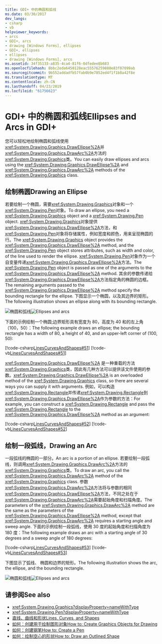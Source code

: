 ```yaml
---
title: GDI+ 中的椭圆和弧线
ms.date: 03/30/2017
dev_langs:
- csharp
- vb
helpviewer_keywords:
- arcs
- GDI+, arcs
- drawing [Windows Forms], ellipses
- GDI+, ellipses
- ellipses
- drawing [Windows Forms], arcs
ms.assetid: 34f35133-a835-4ca4-81f6-0dfedee8b683
ms.openlocfilehash: 8bbc2eda6450128eac55576259880e83f07099ab
ms.sourcegitcommit: 9b552addadfb57fab0b9e7852ed4f1f1b8a42f8e
ms.translationtype: MT
ms.contentlocale: zh-CN
ms.lasthandoff: 04/23/2019
ms.locfileid: "61756623"
---
```

# <a name="ellipses-and-arcs-in-gdi"></a><span data-ttu-id="69a4b-102">GDI+ 中的椭圆和弧线</span><span class="sxs-lookup"><span data-stu-id="69a4b-102">Ellipses and Arcs in GDI+</span></span>
<span data-ttu-id="69a4b-103">您可以轻松地绘制椭圆和弧线使用<xref:System.Drawing.Graphics.DrawEllipse%2A>并<xref:System.Drawing.Graphics.DrawArc%2A>方法的<xref:System.Drawing.Graphics>类。</span><span class="sxs-lookup"><span data-stu-id="69a4b-103">You can easily draw ellipses and arcs using the <xref:System.Drawing.Graphics.DrawEllipse%2A> and <xref:System.Drawing.Graphics.DrawArc%2A> methods of the <xref:System.Drawing.Graphics> class.</span></span>  
  
## <a name="drawing-an-ellipse"></a><span data-ttu-id="69a4b-104">绘制椭圆</span><span class="sxs-lookup"><span data-stu-id="69a4b-104">Drawing an Ellipse</span></span>  
 <span data-ttu-id="69a4b-105">若要绘制一个椭圆，需要<xref:System.Drawing.Graphics>对象和一个<xref:System.Drawing.Pen>对象。</span><span class="sxs-lookup"><span data-stu-id="69a4b-105">To draw an ellipse, you need a <xref:System.Drawing.Graphics> object and a <xref:System.Drawing.Pen> object.</span></span> <span data-ttu-id="69a4b-106"><xref:System.Drawing.Graphics>对象提供<xref:System.Drawing.Graphics.DrawEllipse%2A>方法，和<xref:System.Drawing.Pen>对象将存储属性，例如宽度和颜色，用来呈现椭圆的行。</span><span class="sxs-lookup"><span data-stu-id="69a4b-106">The <xref:System.Drawing.Graphics> object provides the <xref:System.Drawing.Graphics.DrawEllipse%2A> method, and the <xref:System.Drawing.Pen> object stores attributes, such as width and color, of the line used to render the ellipse.</span></span> <span data-ttu-id="69a4b-107"><xref:System.Drawing.Pen>对象作为一个自变量传递<xref:System.Drawing.Graphics.DrawEllipse%2A>方法。</span><span class="sxs-lookup"><span data-stu-id="69a4b-107">The <xref:System.Drawing.Pen> object is passed as one of the arguments to the <xref:System.Drawing.Graphics.DrawEllipse%2A> method.</span></span> <span data-ttu-id="69a4b-108">其余的参数传递给<xref:System.Drawing.Graphics.DrawEllipse%2A>方法指定角的椭圆的边框。</span><span class="sxs-lookup"><span data-stu-id="69a4b-108">The remaining arguments passed to the <xref:System.Drawing.Graphics.DrawEllipse%2A> method specify the bounding rectangle for the ellipse.</span></span> <span data-ttu-id="69a4b-109">下图显示一个椭圆，以及其边界的矩形。</span><span class="sxs-lookup"><span data-stu-id="69a4b-109">The following illustration shows an ellipse along with its bounding rectangle.</span></span>  
  
 <span data-ttu-id="69a4b-110">![椭圆和弧线](./media/aboutgdip02-art05.gif "Aboutgdip02_art05")</span><span class="sxs-lookup"><span data-stu-id="69a4b-110">![Ellipses and arcs](./media/aboutgdip02-art05.gif "Aboutgdip02_art05")</span></span>  
  
 <span data-ttu-id="69a4b-111">下面的示例绘制一个椭圆;边界矩形具有宽度为 80，高度为 40 和的左上角 （100，50）：</span><span class="sxs-lookup"><span data-stu-id="69a4b-111">The following example draws an ellipse; the bounding rectangle has a width of 80, a height of 40, and an upper-left corner of (100, 50):</span></span>  
  
 [!code-csharp[LinesCurvesAndShapes#51](~/samples/snippets/csharp/VS_Snippets_Winforms/LinesCurvesAndShapes/CS/Class1.cs#51)]
 [!code-vb[LinesCurvesAndShapes#51](~/samples/snippets/visualbasic/VS_Snippets_Winforms/LinesCurvesAndShapes/VB/Class1.vb#51)]  
  
 <span data-ttu-id="69a4b-112"><xref:System.Drawing.Graphics.DrawEllipse%2A> 是一种重载的方法<xref:System.Drawing.Graphics>类，因此有几种方法可以提供该文件使用的参数。</span><span class="sxs-lookup"><span data-stu-id="69a4b-112"><xref:System.Drawing.Graphics.DrawEllipse%2A> is an overloaded method of the <xref:System.Drawing.Graphics> class, so there are several ways you can supply it with arguments.</span></span> <span data-ttu-id="69a4b-113">例如，可以构造<xref:System.Drawing.Rectangle>并传递<xref:System.Drawing.Rectangle>到<xref:System.Drawing.Graphics.DrawEllipse%2A>作为参数的方法：</span><span class="sxs-lookup"><span data-stu-id="69a4b-113">For example, you can construct a <xref:System.Drawing.Rectangle> and pass the <xref:System.Drawing.Rectangle> to the <xref:System.Drawing.Graphics.DrawEllipse%2A> method as an argument:</span></span>  
  
 [!code-csharp[LinesCurvesAndShapes#52](~/samples/snippets/csharp/VS_Snippets_Winforms/LinesCurvesAndShapes/CS/Class1.cs#52)]
 [!code-vb[LinesCurvesAndShapes#52](~/samples/snippets/visualbasic/VS_Snippets_Winforms/LinesCurvesAndShapes/VB/Class1.vb#52)]  
  
## <a name="drawing-an-arc"></a><span data-ttu-id="69a4b-114">绘制一段弧线，</span><span class="sxs-lookup"><span data-stu-id="69a4b-114">Drawing an Arc</span></span>  
 <span data-ttu-id="69a4b-115">一段弧线的椭圆的一部分。</span><span class="sxs-lookup"><span data-stu-id="69a4b-115">An arc is a portion of an ellipse.</span></span> <span data-ttu-id="69a4b-116">若要绘制一段弧线，则调用<xref:System.Drawing.Graphics.DrawArc%2A>方法的<xref:System.Drawing.Graphics>类。</span><span class="sxs-lookup"><span data-stu-id="69a4b-116">To draw an arc, you call the <xref:System.Drawing.Graphics.DrawArc%2A> method of the <xref:System.Drawing.Graphics> class.</span></span> <span data-ttu-id="69a4b-117">参数<xref:System.Drawing.Graphics.DrawArc%2A>方法将与参数的相同<xref:System.Drawing.Graphics.DrawEllipse%2A>方法，不同之处在于<xref:System.Drawing.Graphics.DrawArc%2A>需要起始角度和扫描角度。</span><span class="sxs-lookup"><span data-stu-id="69a4b-117">The parameters of the <xref:System.Drawing.Graphics.DrawArc%2A> method are the same as the parameters of the <xref:System.Drawing.Graphics.DrawEllipse%2A> method, except that <xref:System.Drawing.Graphics.DrawArc%2A> requires a starting angle and sweep angle.</span></span> <span data-ttu-id="69a4b-118">下面的示例绘制一段弧线，使用 30 度的起始角度和扫描角度为 180 度：</span><span class="sxs-lookup"><span data-stu-id="69a4b-118">The following example draws an arc with a starting angle of 30 degrees and a sweep angle of 180 degrees:</span></span>  
  
 [!code-csharp[LinesCurvesAndShapes#53](~/samples/snippets/csharp/VS_Snippets_Winforms/LinesCurvesAndShapes/CS/Class1.cs#53)]
 [!code-vb[LinesCurvesAndShapes#53](~/samples/snippets/visualbasic/VS_Snippets_Winforms/LinesCurvesAndShapes/VB/Class1.vb#53)]  
  
 <span data-ttu-id="69a4b-119">下图显示了弧线、 椭圆和边界的矩形。</span><span class="sxs-lookup"><span data-stu-id="69a4b-119">The following illustration shows the arc, the ellipse, and the bounding rectangle.</span></span>  
  
 <span data-ttu-id="69a4b-120">![椭圆和弧线](./media/aboutgdip02-art06.gif "Aboutgdip02_art06")</span><span class="sxs-lookup"><span data-stu-id="69a4b-120">![Ellipses and arcs](./media/aboutgdip02-art06.gif "Aboutgdip02_art06")</span></span>  
  
## <a name="see-also"></a><span data-ttu-id="69a4b-121">请参阅</span><span class="sxs-lookup"><span data-stu-id="69a4b-121">See also</span></span>

- <xref:System.Drawing.Graphics?displayProperty=nameWithType>
- <xref:System.Drawing.Pen?displayProperty=nameWithType>
- [<span data-ttu-id="69a4b-122">直线、曲线和形状</span><span class="sxs-lookup"><span data-stu-id="69a4b-122">Lines, Curves, and Shapes</span></span>](lines-curves-and-shapes.md)
- [<span data-ttu-id="69a4b-123">如何：创建用于绘制图形对象</span><span class="sxs-lookup"><span data-stu-id="69a4b-123">How to: Create Graphics Objects for Drawing</span></span>](how-to-create-graphics-objects-for-drawing.md)
- [<span data-ttu-id="69a4b-124">如何：创建钢笔</span><span class="sxs-lookup"><span data-stu-id="69a4b-124">How to: Create a Pen</span></span>](how-to-create-a-pen.md)
- [<span data-ttu-id="69a4b-125">如何：绘制空心的形状</span><span class="sxs-lookup"><span data-stu-id="69a4b-125">How to: Draw an Outlined Shape</span></span>](how-to-draw-an-outlined-shape.md)
